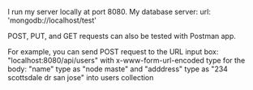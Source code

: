 I run my server locally at port 8080. 
My database server: url: 'mongodb://localhost/test'

POST, PUT, and GET requests can also be tested with Postman app.

For example, you can send POST request to the URL input box: "localhost:8080/api/users" with x-www-form-url-encoded type for the body: "name" type as "node maste" and "adddress" type as "234 scottsdale dr san jose" into users collection